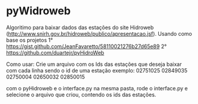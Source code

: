 # pyWidroweb
Algoritimo para baixar dados das estações do site  Hidroweb (http://www.snirh.gov.br/hidroweb/publico/apresentacao.jsf). 
Usando como base os projetos
1° https://gist.github.com/JeanFavaretto/58110021276b27d65e89
2° https://github.com/duartejr/pyHidroWeb

Como usar:
Crie um arquivo com os Ids das estações que deseja baixar com cada linha sendo o id de uma estação
exemplo:
02751025
02849035
02750004
02650032
02850015

com o pyHidroweb e o interface.py na mesma pasta, rode o interface.py e selecione o arquivo que criou,
contendo os ids das estações.

